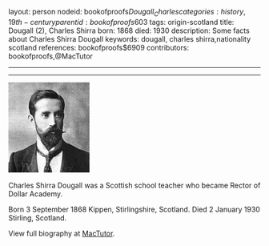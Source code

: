 layout: person
nodeid: bookofproofs$Dougall_Charles
categories: history,19th-century
parentid: bookofproofs$603
tags: origin-scotland
title: Dougall (2), Charles Shirra
born: 1868
died: 1930
description: Some facts about Charles Shirra Dougall
keywords: dougall, charles shirra,nationality scotland
references: bookofproofs$6909
contributors: bookofproofs,@MacTutor

---


---

![Dougall_Charles.jpg](https://github.com/bookofproofs/bookofproofs.github.io/blob/main/_sources/_assets/images/portraits/Dougall_Charles.jpg?raw=true)

Charles Shirra Dougall was a Scottish school teacher who became Rector of Dollar Academy.

Born 3 September 1868 Kippen, Stirlingshire, Scotland. Died 2 January 1930 Stirling, Scotland.


View full biography at [MacTutor](https://mathshistory.st-andrews.ac.uk/Biographies/Dougall_Charles/).